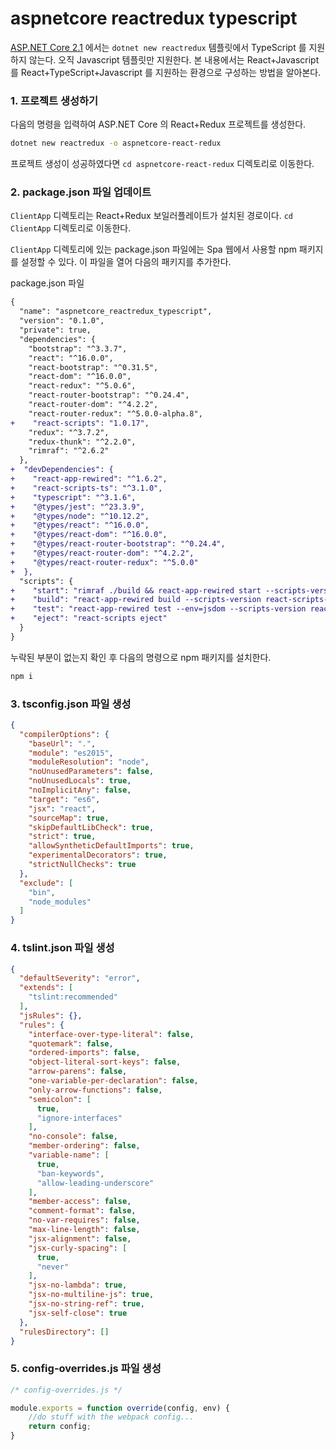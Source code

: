 # aspnetcore reactredux typescript

[ASP.NET Core 2.1](https://www.microsoft.com/net/download/dotnet-core/2.1) 에서는 `dotnet new reactredux` 템플릿에서 TypeScript 를 지원하지 않는다. 오직 Javascript 템플릿만 지원한다. 본 내용에서는 React+Javascript 를 React+TypeScript+Javascript 를 지원하는 환경으로 구성하는 방법을 알아본다.

### 1. 프로젝트 생성하기

다음의 명령을 입력하여 ASP.NET Core 의 React+Redux 프로젝트를 생성한다.

```bash
dotnet new reactredux -o aspnetcore-react-redux
```

프로젝트 생성이 성공하였다면 `cd aspnetcore-react-redux` 디렉토리로 이동한다.

### 2. package.json 파일 업데이트

`ClientApp` 디렉토리는 React+Redux 보일러플레이트가 설치된 경로이다. `cd ClientApp` 디렉토리로 이동한다.

`ClientApp` 디렉토리에 있는 package.json 파일에는 Spa 웹에서 사용할 npm 패키지를 설정할 수 있다. 이 파일을 열어 다음의 패키지를 추가한다.

package.json 파일


```diff
{
  "name": "aspnetcore_reactredux_typescript",
  "version": "0.1.0",
  "private": true,
  "dependencies": {
    "bootstrap": "^3.3.7",
    "react": "^16.0.0",
    "react-bootstrap": "^0.31.5",
    "react-dom": "^16.0.0",
    "react-redux": "^5.0.6",
    "react-router-bootstrap": "^0.24.4",
    "react-router-dom": "^4.2.2",
    "react-router-redux": "^5.0.0-alpha.8",
+    "react-scripts": "1.0.17",
    "redux": "^3.7.2",
    "redux-thunk": "^2.2.0",
    "rimraf": "^2.6.2"
  },
+  "devDependencies": {
+    "react-app-rewired": "^1.6.2",
+    "react-scripts-ts": "^3.1.0",
+    "typescript": "^3.1.6",
+    "@types/jest": "^23.3.9",
+    "@types/node": "^10.12.2",
+    "@types/react": "^16.0.0",
+    "@types/react-dom": "^16.0.0",
+    "@types/react-router-bootstrap": "^0.24.4",
+    "@types/react-router-dom": "^4.2.2",
+    "@types/react-router-redux": "^5.0.0"
+  },
  "scripts": {
+    "start": "rimraf ./build && react-app-rewired start --scripts-version react-scripts-ts",
+    "build": "react-app-rewired build --scripts-version react-scripts-ts",
+    "test": "react-app-rewired test --env=jsdom --scripts-version react-scripts-ts",
+    "eject": "react-scripts eject"
  }
}
```

누락된 부분이 없는지 확인 후 다음의 명령으로 npm 패키지를 설치한다.

```bash
npm i
```

### 3. tsconfig.json 파일 생성

```json
{
  "compilerOptions": {
    "baseUrl": ".",
    "module": "es2015",
    "moduleResolution": "node",
    "noUnusedParameters": false,
    "noUnusedLocals": true,
    "noImplicitAny": false,
    "target": "es6",
    "jsx": "react",
    "sourceMap": true,
    "skipDefaultLibCheck": true,
    "strict": true,
    "allowSyntheticDefaultImports": true,
    "experimentalDecorators": true,
    "strictNullChecks": true
  },
  "exclude": [
    "bin",
    "node_modules"
  ]
}
```

### 4. tslint.json 파일 생성

```json
{
  "defaultSeverity": "error",
  "extends": [
    "tslint:recommended"
  ],
  "jsRules": {},
  "rules": {
    "interface-over-type-literal": false,
    "quotemark": false,
    "ordered-imports": false,
    "object-literal-sort-keys": false,
    "arrow-parens": false,
    "one-variable-per-declaration": false,
    "only-arrow-functions": false,
    "semicolon": [
      true,
      "ignore-interfaces"
    ],
    "no-console": false,
    "member-ordering": false,
    "variable-name": [
      true,
      "ban-keywords",
      "allow-leading-underscore"
    ],
    "member-access": false,
    "comment-format": false,
    "no-var-requires": false,
    "max-line-length": false,
    "jsx-alignment": false,
    "jsx-curly-spacing": [
      true,
      "never"
    ],
    "jsx-no-lambda": true,
    "jsx-no-multiline-js": true,
    "jsx-no-string-ref": true,
    "jsx-self-close": true
  },
  "rulesDirectory": []
}
```

### 5. config-overrides.js 파일 생성

```js
/* config-overrides.js */

module.exports = function override(config, env) {
    //do stuff with the webpack config...
    return config;
}
```
